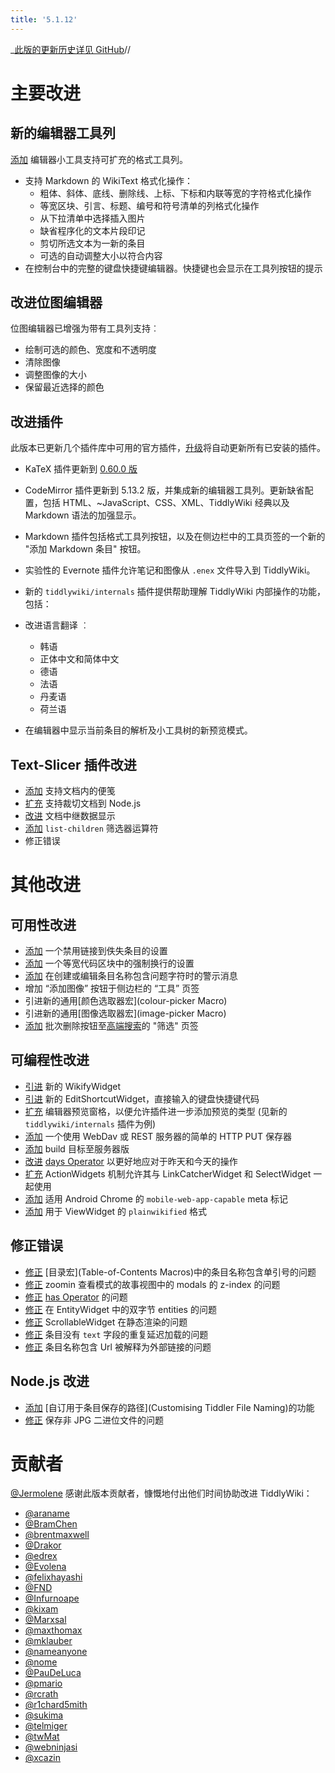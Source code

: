 ```yaml
---
title: '5.1.12'
---
```


_[此版的更新历史详见 GitHub](https:_github.com/Jermolene/TiddlyWiki5/compare/v5.1.11...v5.1.12)//

# 主要改进

## 新的编辑器工具列

[添加](https://github.com/Jermolene/TiddlyWiki5/pull/2315) 编辑器小工具支持可扩充的格式工具列。

* 支持 Markdown 的 WikiText 格式化操作：
    * 粗体、斜体、底线、删除线、上标、下标和内联等宽的字符格式化操作
    * 等宽区块、引言、标题、编号和符号清单的列格式化操作
    * 从下拉清单中选择插入图片
    * 缺省程序化的文本片段印记
    * 剪切所选文本为一新的条目
    * 可选的自动调整大小以符合内容
* 在控制台中的完整的键盘快捷键编辑器。快捷键也会显示在工具列按钮的提示

## 改进位图编辑器

位图编辑器已增强为带有工具列支持︰

* 绘制可选的颜色、宽度和不透明度
* 清除图像
* 调整图像的大小
* 保留最近选择的颜色

## 改进插件

此版本已更新几个插件库中可用的官方插件，[升级](Upgrading)将自动更新所有已安装的插件。

* KaTeX 插件更新到 [0.60.0 版](https://github.com/Khan/KaTeX/releases/tag/v0.6.0)
* CodeMirror 插件更新到 5.13.2 版，并集成新的编辑器工具列。更新缺省配置，包括 HTML、~JavaScript、CSS、XML、TiddlyWiki 经典以及 Markdown 语法的加强显示。
* Markdown 插件包括格式工具列按钮，以及在侧边栏中的工具页签的一个新的 "添加 Markdown 条目" 按钮。
* 实验性的 Evernote 插件允许笔记和图像从 `.enex` 文件导入到 TiddlyWiki。
* 新的 `tiddlywiki/internals` 插件提供帮助理解 TiddlyWiki 内部操作的功能，包括：
* 改进语言翻译 ︰
    * 韩语
    * 正体中文和简体中文
    * 德语
    * 法语
    * 丹麦语
    * 荷兰语

* 在编辑器中显示当前条目的解析及小工具树的新预览模式。

## Text-Slicer 插件改进

* [添加](https://github.com/Jermolene/TiddlyWiki5/commit/176d2ccd76856b10aadd5e71af587574e7bcd447) 支持文档内的便笺
* [扩充](https://github.com/Jermolene/TiddlyWiki5/commit/c98ef97d236fb023c3b5099a5fc52c1e8da7eb4d) 支持裁切文档到 Node.js
* [改进](https://github.com/Jermolene/TiddlyWiki5/commit/1335dff45013f83fb06a47453e6063b5c0e2c0b3) 文档中继数据显示
* [添加](https://github.com/Jermolene/TiddlyWiki5/commit/46800d790a6521aafba24fc9cb9e0d0e8f1a48a2) `list-children` 筛选器运算符
* 修正错误

# 其他改进

## 可用性改进

* [添加](https://github.com/Jermolene/TiddlyWiki5/commit/7908e10488cc4280dd8e4f405bcb09f2fb6d3524) 一个禁用链接到佚失条目的设置
* [添加](https://github.com/Jermolene/TiddlyWiki5/commit/de3adf905aff80e547dc630890f0d18bd87da880) 一个等宽代码区块中的强制换行的设置
* [添加](https://github.com/Jermolene/TiddlyWiki5/issues/2351) 在创建或编辑条目名称包含问题字符时的警示消息
* 增加 “添加图像” 按钮于侧边栏的 “工具” 页签
* 引进新的通用[颜色选取器宏](colour-picker Macro)
* 引进新的通用[图像选取器宏](image-picker Macro)
* [添加](https://github.com/Jermolene/TiddlyWiki5/commit/adf45b346847a81d4ed26397466daa4514035bb9) 批次删除按钮至[高端搜索]($:/AdvancedSearch)的 "筛选" 页签

## 可编程性改进

* [引进](https://github.com/Jermolene/TiddlyWiki5/issues/2337) 新的 WikifyWidget
* [引进](https://github.com/Jermolene/TiddlyWiki5/commit/126f7d60f961021b1318bd195f7005b6b8f46097) 新的 EditShortcutWidget，直接输入的键盘快捷键代码
* [扩充](https://github.com/Jermolene/TiddlyWiki5/commit/7daebba46bad0e7ea3e4dfc1fc2e59e36414a683) 编辑器预览窗格，以便允许插件进一步添加预览的类型 (见新的 `tiddlywiki/internals` 插件为例)
* [添加](https://github.com/Jermolene/TiddlyWiki5/commit/f8565443d7617f4d18b90ba7ce3f55b9764eccb2) 一个使用 WebDav 或 REST 服务器的简单的 HTTP PUT 保存器
* [添加](https://github.com/Jermolene/TiddlyWiki5/commit/37823f64e96809df16884c605b062f8da2453635) build 目标至服务器版
* [改进](https://github.com/Jermolene/TiddlyWiki5/pull/2364) [days Operator](#days%20Operator) 以更好地应对于昨天和今天的操作
* [扩充](https://github.com/Jermolene/TiddlyWiki5/commit/3c20f2396e7c794b6e28c3e369e09230352402d0) ActionWidgets 机制允许其与 LinkCatcherWidget 和 SelectWidget 一起使用
* [添加](https://github.com/Jermolene/TiddlyWiki5/commit/19e699d3302da842c4a6596f7b9ecc4dcaf8fbc2) 适用 Android Chrome 的 `mobile-web-app-capable` meta 标记
* [添加](https://github.com/Jermolene/TiddlyWiki5/commit/3d5885f5a5ef8a395ba15285e68c19a8db115e6b) 用于 ViewWidget 的 `plainwikified` 格式

## 修正错误

* [修正](https://github.com/Jermolene/TiddlyWiki5/commit/54bf6c8a93f026ad1128dfc9cd745a67aaa6cda0) [目录宏](Table-of-Contents Macros)中的条目名称包含单引号的问题
* [修正](https://github.com/Jermolene/TiddlyWiki5/commit/037cfb7cc7c1b32153e23774697e8a9045d8f36a) zoomin 查看模式的故事视图中的 modals 的 z-index 的问题
* [修正](https://github.com/Jermolene/TiddlyWiki5/pull/2284) [has Operator](#has%20Operator) 的问题
* [修正](https://github.com/Jermolene/TiddlyWiki5/commit/4a03dcab2031a31eb60f99b6d15a70ff0449182c) 在 EntityWidget 中的双字节 entities 的问题
* [修正](https://github.com/Jermolene/TiddlyWiki5/commit/276074b6cfde9d916f9428b2185f795915e190ae) ScrollableWidget 在静态渲染的问题
* [修正](https://github.com/Jermolene/TiddlyWiki5/commit/1e0d019610acd960b8c70c0b85b7bb1a25096a8f) 条目没有 `text` 字段的重复延迟加载的问题
* [修正](https://github.com/Jermolene/TiddlyWiki5/commit/b326ba5b2c9e622f5fe99b00ab368bb484c1d4e5) 条目名称包含 Url 被解释为外部链接的问题

## Node.js 改进

* [添加](https://github.com/Jermolene/TiddlyWiki5/pull/2379) [自订用于条目保存的路径](Customising Tiddler File Naming)的功能
* [修正](https://github.com/Jermolene/TiddlyWiki5/commit/bf74d13df544e323066cde9a019cbf1855d3db04) 保存非 JPG 二进位文件的问题

# 贡献者

[@Jermolene](https://github.com/Jermolene) 感谢此版本贡献者，慷慨地付出他们时间协助改进 TiddlyWiki：

* [@araname](https://github.com/araname)
* [@BramChen](https://github.com/BramChen)
* [@brentmaxwell](https://github.com/brentmaxwell)
* [@Drakor](https://github.com/Drakor)
* [@edrex](https://github.com/edrex)
* [@Evolena](https://github.com/Evolena)
* [@felixhayashi](https://github.com/felixhayashi)
* [@FND](https://github.com/FND)
* [@Infurnoape](https://github.com/Infurnoape)
* [@kixam](https://github.com/kixam)
* [@Marxsal](https://github.com/Marxsal)
* [@maxthomax](https://github.com/maxthomax)
* [@mklauber](https://github.com/mklauber)
* [@nameanyone](https://github.com/nameanyone)
* [@nome](https://github.com/nome)
* [@PauDeLuca](https://github.com/PauDeLuca)
* [@pmario](https://github.com/pmario)
* [@rcrath](https://github.com/rcrath)
* [@r1chard5mith](https://github.com/r1chard5mith)
* [@sukima](https://github.com/sukima)
* [@telmiger](https://github.com/telmiger)
* [@twMat](https://github.com/twMat)
* [@webninjasi](https://github.com/webninjasi)
* [@xcazin](https://github.com/xcazin)
